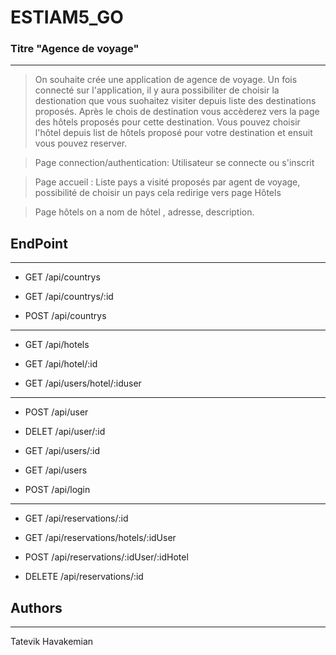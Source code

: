 # ESTIAM5_GO

### Titre "Agence de voyage"
***

>On souhaite crée une application de agence de voyage.
>Un fois connecté sur l'application, il y aura possibiliter de choisir la destionation que vous suohaitez visiter depuis liste des destinations proposés.
>Après le chois de destination vous accèderez vers la page des hôtels proposés pour cette destination. 
>Vous pouvez choisir l'hôtel depuis list de hôtels proposé pour votre destination et ensuit vous pouvez reserver.


>Page connection/authentication: Utilisateur se connecte ou s'inscrit 

>Page accueil : Liste pays a visité proposés par agent de voyage, possibilité de choisir un pays cela redirige vers page Hôtels
 
>Page hôtels on a  nom de hôtel , adresse, description.




## EndPoint 
***


* GET /api/countrys

* GET /api/countrys/:id

* POST /api/countrys

---

* GET /api/hotels

* GET /api/hotel/:id

* GET /api/users/hotel/:iduser

- - -

* POST /api/user

* DELET /api/user/:id

* GET /api/users/:id

* GET /api/users

* POST /api/login

***

* GET /api/reservations/:id

* GET /api/reservations/hotels/:idUser

* POST /api/reservations/:idUser/:idHotel

* DELETE /api/reservations/:id


## Authors
***
Tatevik Havakemian
